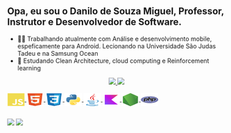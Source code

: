 ## Opa, eu sou o Danilo de Souza Miguel, Professor, Instrutor e Desenvolvedor de Software.

- 👨‍💻 Trabalhando atualmente com Análise e desenvolvimento mobile, espeficamente para Android. Lecionando na Universidade São Judas Tadeu e na Samsung Ocean
- 📖 Estudando Clean Architecture, cloud computing e Reinforcement learning 

<div align="center">
  <a href="https://github.com/Danilo-Miguel">
  <img height="180em" src="https://github-readme-stats-d7ivp4w33-danilo-souza-miguels-projects.vercel.app/api?username=Danilo-Miguel&show_icons=true&theme=dracula&include_all_commits=true&count_private=true"/>

  <img height="180em" src="https://github-readme-stats-d7ivp4w33-danilo-souza-miguels-projects.vercel.app/api/top-langs/?username=Danilo-Miguel&layout=compact&langs_count=7&theme=dracula"/>
</div>
 <div style="display: inline_block"><br>
  <img align="center" alt="Dan-Js" height="30" width="40" src="https://raw.githubusercontent.com/devicons/devicon/master/icons/javascript/javascript-plain.svg">
  <img align="center" alt="Dan-HTML" height="30" width="40" src="https://raw.githubusercontent.com/devicons/devicon/master/icons/html5/html5-original.svg">
  <img align="center" alt="Dan-CSS" height="30" width="40" src="https://raw.githubusercontent.com/devicons/devicon/master/icons/css3/css3-original.svg">
  <img align="center" alt="Dan-Python" height="30" width="40" src="https://raw.githubusercontent.com/devicons/devicon/master/icons/python/python-original.svg">
  <img align="center" alt="Dan-Python" height="30" width="40" src="https://raw.githubusercontent.com/devicons/devicon/master/icons/java/java-original.svg">
  <img align="center" alt="Dan-Python" height="30" width="40" src="https://raw.githubusercontent.com/devicons/devicon/master/icons/kotlin/kotlin-original.svg">
  <img align="center" alt="Dan-Python" height="30" width="40" src="https://raw.githubusercontent.com/devicons/devicon/master/icons/nodejs/nodejs-original.svg">
     <img align="center" alt="Dan-Python" height="30" width="40" src="https://raw.githubusercontent.com/devicons/devicon/master/icons/php/php-original.svg">



</div>
  
  ##
  
  <div> 
 <a href="https://discord.gg/pDbY76q8Qf" target="_blank"><img src="https://img.shields.io/badge/Discord-7289DA?style=for-the-badge&logo=discord&logoColor=white" target="_blank"></a> 
<!--   <a href = "mailto:contato@gmail.com"><img src="https://img.shields.io/badge/-Gmail-%23333?style=for-the-badge&logo=gmail&logoColor=white" target="_blank"></a> -->
  <a href="https://www.linkedin.com/in/danilo-souza-miguel-4b3b9329/" target="_blank"><img src="https://img.shields.io/badge/-LinkedIn-%230077B5?style=for-the-badge&logo=linkedin&logoColor=white" target="_blank"></a> 
 
<!--   ![Snake animation](https://https://github.com/Danilo-Miguel/blob/output/github-contribution-grid-snake.svg)
  -->
</div>
